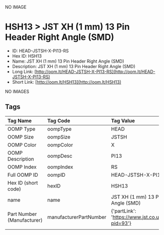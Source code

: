 


  
NO IMAGE  
# HSH13 > JST XH (1 mm) 13 Pin Header Right Angle (SMD)

- ID: HEAD-JSTSH-X-PI13-RS
- Hex ID: HSH13
- Name: JST XH (1 mm) 13 Pin Header Right Angle (SMD)
- Description: JST XH (1 mm) 13 Pin Header Right Angle (SMD)
- Long Link: [http://oom.lt/HEAD-JSTSH-X-PI13-RS](http://oom.lt/HEAD-JSTSH-X-PI13-RS)
- Short Link: [http://oom.lt/HSH13](http://oom.lt/HSH13)
  
NO IMAGES  
## Tags
  

|Tag Name|Tag Code|Tag Value|
| :--- | :--- | :--- |
|OOMP Type|oompType|HEAD|
|OOMP Size|oompSize|JSTSH|
|OOMP Color|oompColor|X|
|OOMP Description|oompDesc|PI13|
|OOMP Index|oompIndex|RS|
|Full OOMP ID|oompID|HEAD-JSTSH-X-PI13-RS|
|Hex ID (short code)|hexID|HSH13|
|name|name|JST XH (1 mm) 13 Pin Header Right Angle (SMD)|
|Part Number (Manufacturer)|manufacturerPartNumber|{'partLink': 'https://www.jst.co.uk/productSeries.php?pid=93'}|
||||
